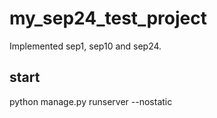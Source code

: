 # my_sep24_test_project
Implemented sep1, sep10 and sep24.
## start
python manage.py runserver --nostatic
